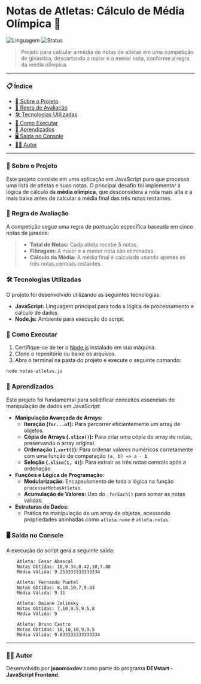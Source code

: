 # Notas de Atletas: Cálculo de Média Olímpica 🏅

![Linguagem](https://img.shields.io/badge/Linguagem-JavaScript-F7DF1E?style=for-the-badge&logo=javascript)
![Status](https://img.shields.io/badge/Status-Concluído-4CAF50?style=for-the-badge)

> Projeto para calcular a média de notas de atletas em uma competição de ginástica, descartando a maior e a menor nota, conforme a regra da média olímpica.

---

### 📋 Índice

*   [🎯 Sobre o Projeto](#-sobre-o-projeto)
*   [🤸 Regra de Avaliação](#-regra-de-avaliação)
*   [🛠️ Tecnologias Utilizadas](#-tecnologias-utilizadas)
*   [🚀 Como Executar](#-como-executar)
*   [🧠 Aprendizados](#-aprendizados)
*   [🖥️ Saída no Console](#-saída-no-console)
*   [👨‍💻 Autor](#-autor)

---

### 🎯 Sobre o Projeto

Este projeto consiste em uma aplicação em JavaScript puro que processa uma lista de atletas e suas notas. O principal desafio foi implementar a lógica de cálculo da **média olímpica**, que desconsidera a nota mais alta e a mais baixa antes de calcular a média final das três notas restantes.

### 🤸 Regra de Avaliação

A competição segue uma regra de pontuação específica baseada em cinco notas de jurados:

> -   **Total de Notas:** Cada atleta recebe 5 notas.
> -   **Filtragem:** A maior e a menor nota são eliminadas.
> -   **Cálculo da Média:** A média final é calculada usando apenas as três notas centrais restantes.

### 🛠️ Tecnologias Utilizadas

O projeto foi desenvolvido utilizando as seguintes tecnologias:

*   **JavaScript:** Linguagem principal para toda a lógica de processamento e cálculo de dados.
*   **Node.js:** Ambiente para execução do script.

### 🚀 Como Executar

1.  Certifique-se de ter o [Node.js](https://nodejs.org/) instalado em sua máquina.
2.  Clone o repositório ou baixe os arquivos.
3.  Abra o terminal na pasta do projeto e execute o seguinte comando:

```bash
node notas-atletas.js
```

### 🧠 Aprendizados

Este projeto foi fundamental para solidificar conceitos essenciais de manipulação de dados em JavaScript:

*   **Manipulação Avançada de Arrays:**
    *   **Iteração (`for...of`):** Para percorrer eficientemente um array de objetos.
    *   **Cópia de Arrays (`.slice()`):** Para criar uma cópia do array de notas, preservando o array original.
    *   **Ordenação (`.sort()`):** Para ordenar valores numéricos corretamente com uma função de comparação `(a, b) => a - b`.
    *   **Seleção (`.slice(1, 4)`):** Para extrair as três notas centrais após a ordenação.
*   **Funções e Lógica de Programação:**
    *   **Modularização:** Encapsulamento de toda a lógica na função `processarNotasAtletas`.
    *   **Acumulação de Valores:** Uso do `.forEach()` para somar as notas válidas.
*   **Estruturas de Dados:**
    *   Prática na manipulação de um array de objetos, acessando propriedades aninhadas como `atleta.nome` e `atleta.notas`.

### 🖥️ Saída no Console

A execução do script gera a seguinte saída:

```
    Atleta: Cesar Abascal
    Notas Obtidas: 10,9.34,8.42,10,7.88
    Média Válida: 9.253333333333334

    Atleta: Fernando Puntel
    Notas Obtidas: 8,10,10,7,9.33
    Média Válida: 9.11

    Atleta: Daiane Jelinsky
    Notas Obtidas: 7,10,9.5,9.5,8
    Média Válida: 9

    Atleta: Bruno Castro
    Notas Obtidas: 10,10,10,9,9.5
    Média Válida: 9.833333333333334
```
---
### 👨‍💻 Autor
Desenvolvido por **joaomaxdev** como parte do programa **DEVstart - JavaScript Frontend**.
